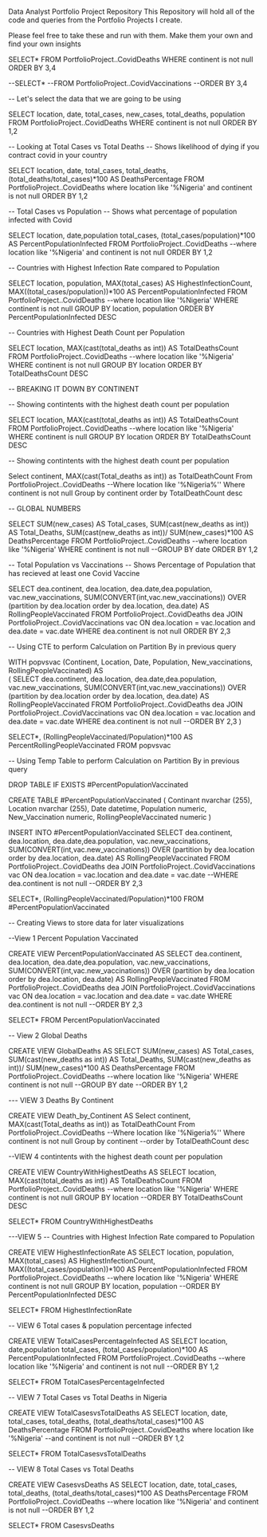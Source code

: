 Data Analyst Portfolio Project Repository
This Repository will hold all of the code and queries from the Portfolio Projects I create.

Please feel free to take these and run with them. Make them your own and find your own insights

SELECT*
FROM PortfolioProject..CovidDeaths
WHERE continent is not null 
ORDER BY 3,4


--SELECT*
--FROM PortfolioProject..CovidVaccinations
--ORDER BY 3,4

-- Let's select the data that we are going to be using

SELECT location, date, total_cases, new_cases, total_deaths, population
FROM PortfolioProject..CovidDeaths
WHERE continent is not null 
ORDER BY 1,2

-- Looking at Total Cases vs Total Deaths
-- Shows likelihood of dying if you contract covid in your country

SELECT location, date, total_cases, total_deaths, (total_deaths/total_cases)*100 AS DeathsPercentage
FROM PortfolioProject..CovidDeaths
where location like '%Nigeria' 
and continent is not null
ORDER BY 1,2


-- Total Cases vs Population
-- Shows what percentage of population infected with Covid



SELECT location, date,population total_cases, (total_cases/population)*100 AS PercentPopulationInfected
FROM PortfolioProject..CovidDeaths
--where location like '%Nigeria' and continent is not null 
ORDER BY 1,2


-- Countries with Highest Infection Rate compared to Population

SELECT location, population, MAX(total_cases) AS HighestInfectionCount, MAX((total_cases/population))*100 AS PercentPopulationInfected
FROM PortfolioProject..CovidDeaths
--where location like '%Nigeria'
WHERE continent is not null 
GROUP BY location, population
ORDER BY PercentPopulationInfected DESC	


-- Countries with Highest Death Count per Population

SELECT location, MAX(cast(total_deaths as int)) AS TotalDeathsCount
FROM PortfolioProject..CovidDeaths
--where location like '%Nigeria'
WHERE continent is not null 
GROUP BY location
ORDER BY TotalDeathsCount DESC	

-- BREAKING IT DOWN BY CONTINENT

-- Showing contintents with the highest death count per population

SELECT location, MAX(cast(total_deaths as int)) AS TotalDeathsCount
FROM PortfolioProject..CovidDeaths
--where location like '%Nigeria'
WHERE continent is null 
GROUP BY location
ORDER BY TotalDeathsCount DESC	


-- Showing contintents with the highest death count per population

Select continent, MAX(cast(Total_deaths as int)) as TotalDeathCount
From PortfolioProject..CovidDeaths
--Where location like '%Nigeria%''
Where continent is not null 
Group by continent
order by TotalDeathCount desc


-- GLOBAL NUMBERS


SELECT SUM(new_cases) AS Total_cases, SUM(cast(new_deaths as int)) AS Total_Deaths, SUM(cast(new_deaths as int))/ SUM(new_cases)*100 AS DeathsPercentage
FROM PortfolioProject..CovidDeaths
--where location like '%Nigeria'
WHERE continent is not null 
--GROUP BY date
ORDER BY 1,2



-- Total Population vs Vaccinations
-- Shows Percentage of Population that has recieved at least one Covid Vaccine

SELECT dea.continent, dea.location, dea.date,dea.population, vac.new_vaccinations, 
SUM(CONVERT(int,vac.new_vaccinations)) OVER (partition by dea.location order by dea.location, dea.date) AS RollingPeopleVaccinated
FROM PortfolioProject..CovidDeaths dea
JOIN PortfolioProject..CovidVaccinations vac
ON dea.location = vac.location
and dea.date = vac.date
WHERE dea.continent is not null
ORDER BY 2,3


-- Using CTE to perform Calculation on Partition By in previous query

WITH popvsvac (Continent, Location, Date, Population, New_vaccinations, RollingPeopleVaccinated) AS  
(
SELECT dea.continent, dea.location, dea.date,dea.population, vac.new_vaccinations, 
SUM(CONVERT(int,vac.new_vaccinations)) OVER (partition by dea.location order by dea.location, dea.date) AS RollingPeopleVaccinated
FROM PortfolioProject..CovidDeaths dea
JOIN PortfolioProject..CovidVaccinations vac
ON dea.location = vac.location
and dea.date = vac.date
WHERE dea.continent is not null
--ORDER BY 2,3
)

SELECT*, (RollingPeopleVaccinated/Population)*100 AS PercentRollingPeopleVaccinated
FROM popvsvac


-- Using Temp Table to perform Calculation on Partition By in previous query

DROP TABLE IF EXISTS #PercentPopulationVaccinated

CREATE TABLE #PercentPopulationVaccinated
(
Continant nvarchar (255),
Location nvarchar (255),
Date datetime,
Population numeric,
New_Vaccination numeric,
RollingPeopleVaccinated numeric
)


INSERT INTO #PercentPopulationVaccinated
SELECT dea.continent, dea.location, dea.date,dea.population, vac.new_vaccinations, 
SUM(CONVERT(int,vac.new_vaccinations)) OVER (partition by dea.location order by dea.location, dea.date) AS RollingPeopleVaccinated
FROM PortfolioProject..CovidDeaths dea
JOIN PortfolioProject..CovidVaccinations vac
ON dea.location = vac.location
and dea.date = vac.date
--WHERE dea.continent is not null
--ORDER BY 2,3

SELECT*, (RollingPeopleVaccinated/Population)*100
FROM #PercentPopulationVaccinated


-- Creating Views to store data for later visualizations

--View 1 Percent Population Vaccinated

CREATE VIEW PercentPopulationVaccinated AS
SELECT dea.continent, dea.location, dea.date,dea.population, vac.new_vaccinations, 
SUM(CONVERT(int,vac.new_vaccinations)) OVER (partition by dea.location order by dea.location, dea.date) 
AS RollingPeopleVaccinated
FROM PortfolioProject..CovidDeaths dea
JOIN PortfolioProject..CovidVaccinations vac
ON dea.location = vac.location
and dea.date = vac.date
WHERE dea.continent is not null
--ORDER BY 2,3

SELECT*
FROM PercentPopulationVaccinated


-- View 2 Global Deaths

CREATE VIEW GlobalDeaths AS
SELECT SUM(new_cases) AS Total_cases, SUM(cast(new_deaths as int)) AS Total_Deaths, 
SUM(cast(new_deaths as int))/ SUM(new_cases)*100 AS DeathsPercentage
FROM PortfolioProject..CovidDeaths
--where location like '%Nigeria'
WHERE continent is not null 
--GROUP BY date
--ORDER BY 1,2


--- VIEW 3 Deaths By Continent

CREATE VIEW Death_by_Continent AS
Select continent, MAX(cast(Total_deaths as int)) as TotalDeathCount
From PortfolioProject..CovidDeaths
--Where location like '%Nigeria%''
Where continent is not null 
Group by continent
--order by TotalDeathCount desc


--VIEW 4 contintents with the highest death count per population

CREATE VIEW CountryWithHighestDeaths AS
SELECT location, MAX(cast(total_deaths as int)) AS TotalDeathsCount
FROM PortfolioProject..CovidDeaths
--where location like '%Nigeria'
WHERE continent is not null 
GROUP BY location
--ORDER BY TotalDeathsCount DESC	

SELECT*
FROM CountryWithHighestDeaths


---VIEW 5 -- Countries with Highest Infection Rate compared to Population

CREATE VIEW HighestInfectionRate AS
SELECT location, population, MAX(total_cases) AS HighestInfectionCount, MAX((total_cases/population))*100 AS PercentPopulationInfected
FROM PortfolioProject..CovidDeaths
--where location like '%Nigeria'
WHERE continent is not null 
GROUP BY location, population
--ORDER BY PercentPopulationInfected DESC	

SELECT*
FROM HighestInfectionRate



-- VIEW 6 Total cases & population percentage infected


CREATE VIEW TotalCasesPercentageInfected AS
SELECT location, date,population total_cases, (total_cases/population)*100 AS PercentPopulationInfected
FROM PortfolioProject..CovidDeaths
--where location like '%Nigeria' and continent is not null 
--ORDER BY 1,2

SELECT* 
FROM TotalCasesPercentageInfected



-- VIEW 7 Total Cases vs Total Deaths in Nigeria

CREATE VIEW TotalCasesvsTotalDeaths AS
SELECT location, date, total_cases, total_deaths, (total_deaths/total_cases)*100 AS DeathsPercentage
FROM PortfolioProject..CovidDeaths
where location like '%Nigeria' 
--and continent is not null
--ORDER BY 1,2

SELECT*
FROM TotalCasesvsTotalDeaths


-- VIEW 8 Total Cases vs Total Deaths

CREATE VIEW CasesvsDeaths AS
SELECT location, date, total_cases, total_deaths, (total_deaths/total_cases)*100 AS DeathsPercentage
FROM PortfolioProject..CovidDeaths
--where location like '%Nigeria' and continent is not null
--ORDER BY 1,2

SELECT*
FROM CasesvsDeaths
